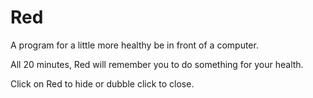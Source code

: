 # Red
A program for a little more healthy be in front of a computer.

All 20 minutes, Red will remember you to do something for your health. 

Click on Red to hide or
dubble click to close.
